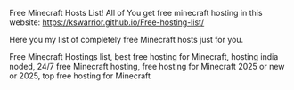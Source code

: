 Free Minecraft Hosts List!
All of You get free minecraft hosting in this website: https://kswarrior.github.io/Free-hosting-list/



Here you my list of completely free Minecraft hosts just for you.

Free Minecraft Hostings list, best free hosting for Minecraft, hosting india noded, 24/7 free Minecraft hosting, free hosting for Minecraft 2025 or new or 2025, top free hosting for Minecraft
